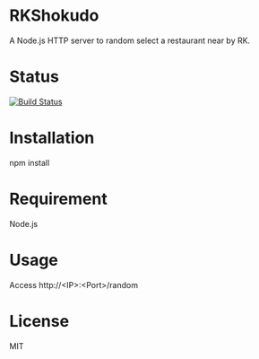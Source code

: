 # RKShokudo
A Node.js HTTP server to random select a restaurant near by RK.

# Status
[![Build Status](https://img.shields.io/travis/CheZS/RKShokudo.svg?branch=master)](https://travis-ci.org/CheZS/RKShokudo)

# Installation
npm install

# Requirement
Node.js

# Usage
Access http://&lt;IP&gt;:&lt;Port&gt;/random

# License
MIT
